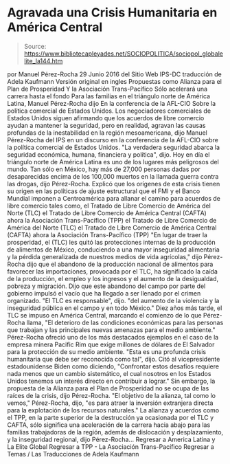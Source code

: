 # Agravada una Crisis Humanitaria en América Central

> Source: https://www.bibliotecapleyades.net/SOCIOPOLITICA/sociopol_globalelite_la144.htm

por Manuel Pérez-Rocha 29 Junio 2016
del Sitio Web IPS-DC
traducción de Adela Kaufmann Versión original en ingles
Propuestas como Alianza para el Plan de Prosperidad
Y la Asociación Trans-Pacífico
Sólo acelerará una carrera hasta el fondo
Para las familias en el triángulo norte de América Latina,
Manuel Pérez-Rocha dijo
En la conferencia de la AFL-CIO
Sobre la política comercial de Estados Unidos.
Los negociadores comerciales de Estados Unidos siguen afirmando que los acuerdos de libre comercio ayudan a mantener la seguridad, pero en realidad, agravan las causas profundas de la inestabilidad en la región mesoamericana, dijo Manuel Pérez-Rocha del IPS en un discurso en la conferencia de la AFL-CIO sobre la política comercial de Estados Unidos.
"La verdadera seguridad abarca la seguridad económica, humana, financiera y política", dijo.
Hoy en día el triángulo norte de América Latina es uno de los lugares más peligrosos del mundo.
Tan sólo en México, hay más de 27,000 personas dadas por desaparecidas encima de los 100,000 muertos en la llamada guerra contra las drogas, dijo Pérez-Rocha.
Explicó que los orígenes de esta crisis tienen su origen en las políticas de ajuste estructural que el FMI y el Banco Mundial imponen a Centroamérica para allanar el camino para acuerdos de libre comercio tales como,
el Tratado de Libre Comercio de América del Norte (TLC) el Tratado de Libre Comercio de América Central (CAFTA) ahora la Asociación Trans-Pacífico (TPP)
el Tratado de Libre Comercio de América del Norte (TLC)
el Tratado de Libre Comercio de América Central (CAFTA)
ahora la Asociación Trans-Pacífico (TPP)
"En lugar de traer la prosperidad, el (TLC) les quitó las protecciones internas de la producción de alimentos de México, conduciendo a una mayor inseguridad alimentaria y la pérdida generalizada de nuestros medios de vida agrícolas," dijo
Pérez-Rocha dijo que el abandono de la producción nacional de alimentos para favorecer las importaciones, provocada por el TLC, ha significado la caída de la producción, el empleo y los ingresos y el aumento de la desigualdad, pobreza y migración.
Dijo que este abandono del campo por parte del gobierno impulsó el vacío que ha llegado a ser llenado por el crimen organizado.
"El TLC es responsable", dijo. "del aumento de la violencia y la inseguridad pública en el campo y en todo México."
Diez años más tarde, el TLC se impuso en América Central, marcando el comienzo de lo que Pérez-Rocha llama,
"El deterioro de las condiciones económicas para las personas que trabajan y las principales nuevas amenazas para el medio ambiente."
Pérez-Rocha ofreció uno de los más destacados ejemplos en el caso de la empresa minera Pacific Rim que exige millones de dólares de El Salvador para la protección de su medio ambiente.
"Esta es una profunda crisis humanitaria que debe ser reconocida como tal", dijo.
Citó al vicepresidente estadounidense Biden como diciendo,
"Confrontar estos desafíos requiere nada menos que un cambio sistemático, el cual nosotros en los Estados Unidos tenemos un interés directo en contribuir a lograr."
Sin embargo, la propuesta de la Alianza para el Plan de Prosperidad no se ocupa de las raíces de la crisis, dijo Pérez-Rocha.
"El objetivo de la alianza, tal como lo vemos," Pérez-Rocha, dijo, "es para atraer la inversión extranjera directa para la explotación de los recursos naturales."
La alianza y acuerdos como el TPP, en la parte superior de la destrucción ya ocasionada por el TLC y CAFTA, sólo significa una aceleración de la carrera hacia abajo para las familias trabajadoras de la región, además de dislocación y desplazamiento, y la inseguridad regional, dijo Pérez-Rocha...
Regresar a America Latina y La Elite Global
Regresar a TPP - La Asociación Trans-Pacífico
Regresar a Temas / Las Traducciones de Adela Kaufmann
